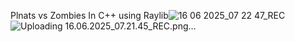 Plnats vs Zombies In C++ using Raylib![16 06 2025_07 22 47_REC](https://github.com/user-attachments/assets/5fed6b01-b4b5-47af-8495-bec078b1fe6f)
![Uploading 16.06.2025_07.21.45_REC.png…]()

